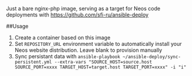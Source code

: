 Just a bare nginx-php image, serving as a target for Neos code deployments with https://github.com/sfi-ru/ansible-deploy

##Usage

1. Create a container based on this image
2. Set `REPOSITORY_URL` environment variable to automatically install your Neos website distribution. Leave blank to provision manually
3. Sync persistant data with `ansible-playbook ~/ansible-deploy/sync-persistent.yml --extra-vars "SOURCE_HOST=source.host SOURCE_PORT=xxxx TARGET_HOST=target.host TARGET_PORT=xxxx" -i "i"`
